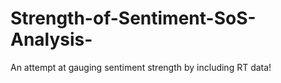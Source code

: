 # Strength-of-Sentiment-SoS-Analysis-
An attempt at gauging sentiment strength by including RT data!
